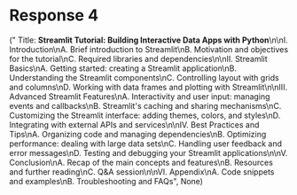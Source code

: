 # Response 4

(" Title: **Streamlit Tutorial: Building Interactive Data Apps with Python**\n\nI. Introduction\nA. Brief introduction to Streamlit\nB. Motivation and objectives for the tutorial\nC. Required libraries and dependencies\n\nII. Streamlit Basics\nA. Getting started: creating a Streamlit application\nB. Understanding the Streamlit components\nC. Controlling layout with grids and columns\nD. Working with data frames and plotting with Streamlit\n\nIII. Advanced Streamlit Features\nA. Interactivity and user input: managing events and callbacks\nB. Streamlit's caching and sharing mechanisms\nC. Customizing the Streamlit interface: adding themes, colors, and styles\nD. Integrating with external APIs and services\n\nIV. Best Practices and Tips\nA. Organizing code and managing dependencies\nB. Optimizing performance: dealing with large data sets\nC. Handling user feedback and error messages\nD. Testing and debugging your Streamlit applications\n\nV. Conclusion\nA. Recap of the main concepts and features\nB. Resources and further reading\nC. Q&A session\n\nVI. Appendix\nA. Code snippets and examples\nB. Troubleshooting and FAQs", None)
